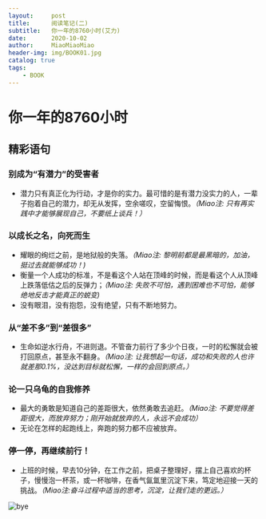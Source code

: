 ```yaml
---
layout:     post                   
title:      阅读笔记(二)       
subtitle:   你一年的8760小时(艾力)
date:       2020-10-02          
author:     MiaoMiaoMiao                   
header-img: img/BOOK01.jpg    
catalog: true                       
tags:                               
    - BOOK
---
```

# 你一年的8760小时
## 精彩语句
### 别成为“有潜力”的受害者
- 潜力只有真正化为行动，才是你的实力。最可惜的是有潜力没实力的人，一辈子抱着自己的潜力，却无从发挥，空余嗟叹，空留悔恨。*（Miao注: 只有再实践中才能够展现自己，不要纸上谈兵！）*

### 以成长之名，向死而生
- 耀眼的绚烂之前，是地狱般的失落。*（Miao注: 黎明前都是最黑暗的，加油，挺过去就能够成功！)*
- 衡量一个人成功的标准，不是看这个人站在顶峰的时候，而是看这个人从顶峰上跌落低估之后的反弹力；*（Miao注: 失败不可怕，遇到困难也不可怕，能够绝地反击才能真正的蜕变)*
- 没有眼泪，没有抱怨，没有绝望，只有不断地努力。

### 从“差不多”到“差很多”
- 生命如逆水行舟，不进则退。不管奋力前行了多少个日夜，一时的松懈就会被打回原点，甚至永不翻身。*（Miao注: 让我想起一句话，成功和失败的人也许就差那0.1%，没达到目标就松懈，一样的会回到原点。）*

### 论一只乌龟的自我修养
- 最大的勇敢是知道自己的差距很大，依然勇敢去追赶。*（Miao注: 不要觉得差距很大，而放弃努力；刚开始就放弃的人，永远不会成功）*
- 无论在怎样的起跑线上，奔跑的努力都不应被放弃。

### 停一停，再继续前行！
- 上班的时候，早去10分钟，在工作之前，把桌子整理好，摆上自己喜欢的杯子，慢慢泡一杯茶，或一杯咖啡，在香气氤氲里沉淀下来，笃定地迎接一天的挑战。*（Miao注:奋斗过程中适当的思考，沉淀，让我们走的更远。）*


![bye](https://i.loli.net/2020/07/18/As9UOXhr8Kl4IQe.png)


